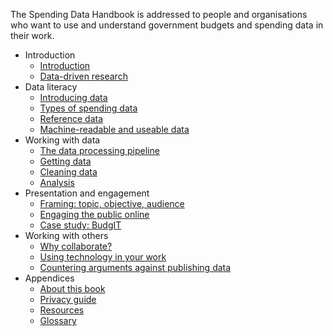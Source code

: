 The Spending Data Handbook is addressed to people and organisations who want to use and understand government budgets and spending data in their work.

* Introduction
    * [Introduction](./introduction)
    * [Data-driven research](./data-driven-research)
* Data literacy
    * [Introducing data](./introducing-data)
    * [Types of spending data](./types-of-spending-data)
    * [Reference data](./reference-data)
    * [Machine-readable and useable data](./machine-readable-data)
* Working with data
    * [The data processing pipeline](./data-processing-pipeline)
    * [Getting data](./getting-data)
    * [Cleaning data](./cleaning-data)
    * [Analysis](./analysis)
* Presentation and engagement
    * [Framing: topic, objective, audience](./framing)
    * [Engaging the public online](./engaging-online)
    * [Case study: BudgIT](./case-study-budgit)
* Working with others
    * [Why collaborate?](./why-collaborate)
    * [Using technology in your work](./using-technology)
    * [Countering arguments against publishing data](./countering-arguments)
* Appendices
    * [About this book](./about-this-book)
    * [Privacy guide](./privacy-guide)
    * [Resources](./resources)
    * [Glossary](./glossary)